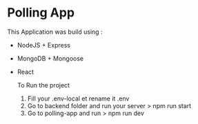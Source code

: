 # Polling App
This Application was build using :
- NodeJS + Express
- MongoDB + Mongoose
- React

  To Run the project
  1. Fill your .env-local  et rename it .env
  2. Go to backend folder and run your server > npm run start
  3. Go to polling-app and run > npm run dev
